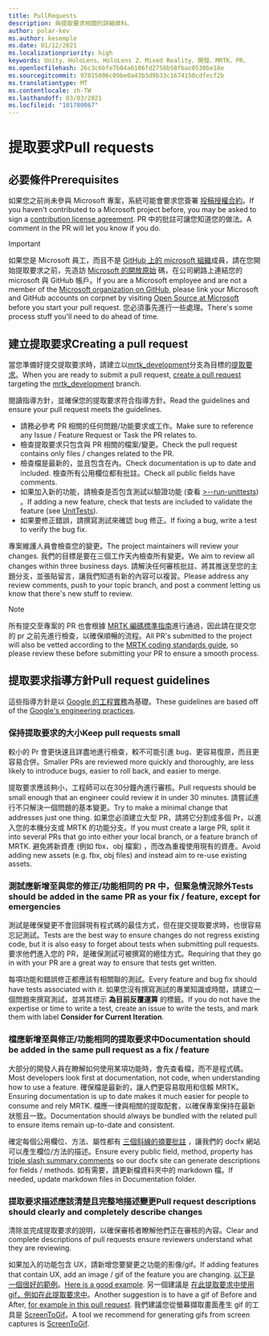 ```yaml
---
title: PullRequests
description: 與提取要求相關的詳細資料。
author: polar-kev
ms.author: kesemple
ms.date: 01/12/2021
ms.localizationpriority: high
keywords: Unity、HoloLens、HoloLens 2、Mixed Reality、開發、MRTK、PR、
ms.openlocfilehash: 26c3c6bfe7b04a6106fd2758b58fbac0530be18e
ms.sourcegitcommit: 97815006c09be0a43b3d9b33c1674150cdfecf2b
ms.translationtype: MT
ms.contentlocale: zh-TW
ms.lasthandoff: 03/03/2021
ms.locfileid: "101780067"
---
```

# <a name="pull-requests"></a><span data-ttu-id="400ae-104">提取要求</span><span class="sxs-lookup"><span data-stu-id="400ae-104">Pull requests</span></span>

## <a name="prerequisites"></a><span data-ttu-id="400ae-105">必要條件</span><span class="sxs-lookup"><span data-stu-id="400ae-105">Prerequisites</span></span>

<span data-ttu-id="400ae-106">如果您之前尚未參與 Microsoft 專案，系統可能會要求您簽署 [投稿授權合約](https://cla.microsoft.com/)。</span><span class="sxs-lookup"><span data-stu-id="400ae-106">If you haven't contributed to a Microsoft project before, you may be asked to sign a [contribution license agreement](https://cla.microsoft.com/).</span></span>
<span data-ttu-id="400ae-107">PR 中的批註可讓您知道您的做法。</span><span class="sxs-lookup"><span data-stu-id="400ae-107">A comment in the PR will let you know if you do.</span></span>

> [!IMPORTANT]
> <span data-ttu-id="400ae-108">如果您是 Microsoft 員工，而且不是 [GitHub 上的 microsoft 組織](https://github.com/Microsoft)成員，請在您開始提取要求之前，先造訪 [Microsoft 的開放原始](https://opensource.microsoft.com/) 碼，在公司網路上連結您的 microsoft 與 GitHub 帳戶。</span><span class="sxs-lookup"><span data-stu-id="400ae-108">If you are a Microsoft employee and are not a member of the [Microsoft organization on GitHub](https://github.com/Microsoft), please link your Microsoft and GitHub accounts on corpnet by visiting [Open Source at Microsoft](https://opensource.microsoft.com/) before you start your pull request.</span></span> <span data-ttu-id="400ae-109">您必須事先進行一些處理。</span><span class="sxs-lookup"><span data-stu-id="400ae-109">There's some process stuff you'll need to do ahead of time.</span></span>

## <a name="creating-a-pull-request"></a><span data-ttu-id="400ae-110">建立提取要求</span><span class="sxs-lookup"><span data-stu-id="400ae-110">Creating a pull request</span></span>

<span data-ttu-id="400ae-111">當您準備好提交提取要求時，請建立以[mrtk_development](https://github.com/microsoft/mixedrealitytoolkit-unity/tree/mrtk_development)分支為目標的[提取要求](https://github.com/microsoft/MixedRealityToolkit-Unity/compare/mrtk_development...mrtk_development?expand=1)。</span><span class="sxs-lookup"><span data-stu-id="400ae-111">When you are ready to submit a pull request, [create a pull request](https://github.com/microsoft/MixedRealityToolkit-Unity/compare/mrtk_development...mrtk_development?expand=1) targeting the [mrtk_development](https://github.com/microsoft/mixedrealitytoolkit-unity/tree/mrtk_development) branch.</span></span>

<span data-ttu-id="400ae-112">閱讀指導方針，並確保您的提取要求符合指導方針。</span><span class="sxs-lookup"><span data-stu-id="400ae-112">Read the guidelines and ensure your pull request meets the guidelines.</span></span>

* <span data-ttu-id="400ae-113">請務必參考 PR 相關的任何問題/功能要求或工作。</span><span class="sxs-lookup"><span data-stu-id="400ae-113">Make sure to reference any Issue / Feature Request or Task the PR relates to.</span></span>
* <span data-ttu-id="400ae-114">檢查提取要求只包含與 PR 相關的檔案/變更。</span><span class="sxs-lookup"><span data-stu-id="400ae-114">Check the pull request contains only files / changes related to the PR.</span></span>
* <span data-ttu-id="400ae-115">檢查檔是最新的，並且包含在內。</span><span class="sxs-lookup"><span data-stu-id="400ae-115">Check documentation is up to date and included.</span></span> <span data-ttu-id="400ae-116">檢查所有公用欄位都有批註。</span><span class="sxs-lookup"><span data-stu-id="400ae-116">Check all public fields have comments.</span></span>
* <span data-ttu-id="400ae-117">如果加入新的功能，請檢查是否包含測試以驗證功能 (查看 [>--run-unittests](../contributing/unit-tests.md)) 。</span><span class="sxs-lookup"><span data-stu-id="400ae-117">If adding a new feature, check that tests are included to validate the feature (see [UnitTests](../contributing/unit-tests.md)).</span></span>
* <span data-ttu-id="400ae-118">如果要修正錯誤，請撰寫測試來確認 bug 修正。</span><span class="sxs-lookup"><span data-stu-id="400ae-118">If fixing a bug, write a test to verify the bug fix.</span></span>

<span data-ttu-id="400ae-119">專案維護人員會檢查您的變更。</span><span class="sxs-lookup"><span data-stu-id="400ae-119">The project maintainers will review your changes.</span></span> <span data-ttu-id="400ae-120">我們的目標是要在三個工作天內檢查所有變更。</span><span class="sxs-lookup"><span data-stu-id="400ae-120">We aim to review all changes within three business days.</span></span> <span data-ttu-id="400ae-121">請解決任何審核批註、將其推送至您的主題分支，並張貼留言，讓我們知道有新的內容可以複習。</span><span class="sxs-lookup"><span data-stu-id="400ae-121">Please address any review comments, push to your topic branch, and post a comment letting us know that there's new stuff to review.</span></span>

> [!NOTE]
> <span data-ttu-id="400ae-122">所有提交至專案的 PR 也會根據 [MRTK 編碼標準指南](../contributing/coding-guidelines.md)進行通過，因此請在提交您的 pr 之前先進行檢查，以確保順暢的流程。</span><span class="sxs-lookup"><span data-stu-id="400ae-122">All PR's submitted to the project will also be vetted according to the [MRTK coding standards guide](../contributing/coding-guidelines.md), so please review these before submitting your PR to ensure a smooth process.</span></span>

## <a name="pull-request-guidelines"></a><span data-ttu-id="400ae-123">提取要求指導方針</span><span class="sxs-lookup"><span data-stu-id="400ae-123">Pull request guidelines</span></span>

<span data-ttu-id="400ae-124">這些指導方針是以 [Google 的工程實務](https://google.github.io/eng-practices/review/developer/small-cls.html)為基礎。</span><span class="sxs-lookup"><span data-stu-id="400ae-124">These guidelines are based off of the [Google's engineering practices](https://google.github.io/eng-practices/review/developer/small-cls.html).</span></span>

### <a name="keep-pull-requests-small"></a><span data-ttu-id="400ae-125">保持提取要求的大小</span><span class="sxs-lookup"><span data-stu-id="400ae-125">Keep pull requests small</span></span>

<span data-ttu-id="400ae-126">較小的 Pr 會更快速且詳盡地進行檢查，較不可能引進 bug、更容易復原，而且更容易合併。</span><span class="sxs-lookup"><span data-stu-id="400ae-126">Smaller PRs are reviewed more quickly and thoroughly, are less likely to introduce bugs, easier to roll back, and easier to merge.</span></span>

<span data-ttu-id="400ae-127">提取要求應該夠小，工程師可以在30分鐘內進行審核。</span><span class="sxs-lookup"><span data-stu-id="400ae-127">Pull requests should be small enough that an engineer could review it in under 30 minutes.</span></span> <span data-ttu-id="400ae-128">請嘗試進行不只解決一個問題的基本變更。</span><span class="sxs-lookup"><span data-stu-id="400ae-128">Try to make a minimal change that addresses just one thing.</span></span> <span data-ttu-id="400ae-129">如果您必須建立大型 PR，請將它分割成多個 Pr，以進入您的本機分支或 MRTK 的功能分支。</span><span class="sxs-lookup"><span data-stu-id="400ae-129">If you must create a large PR, split it into several PRs that go into either your local branch, or a feature branch of MRTK.</span></span> <span data-ttu-id="400ae-130">避免將新資產 (例如 fbx、obj 檔案) ，而改為重複使用現有的資產。</span><span class="sxs-lookup"><span data-stu-id="400ae-130">Avoid adding new assets (e.g. fbx, obj files) and instead aim to re-use existing assets.</span></span>

### <a name="tests-should-be-added-in-the-same-pr-as-your-fix--feature-except-for-emergencies"></a><span data-ttu-id="400ae-131">測試應新增至與您的修正/功能相同的 PR 中，但緊急情況除外</span><span class="sxs-lookup"><span data-stu-id="400ae-131">Tests should be added in the same PR as your fix / feature, except for emergencies</span></span>

<span data-ttu-id="400ae-132">測試是確保變更不會回歸現有程式碼的最佳方式，但在提交提取要求時，也很容易忘記測試。</span><span class="sxs-lookup"><span data-stu-id="400ae-132">Tests are the best way to ensure changes do not regress existing code, but it is also easy to forget about tests when submitting pull requests.</span></span> <span data-ttu-id="400ae-133">要求他們進入您的 PR，是確保測試可被撰寫的絕佳方式。</span><span class="sxs-lookup"><span data-stu-id="400ae-133">Requiring that they go in with your PR are a great way to ensure that tests get written.</span></span>

<span data-ttu-id="400ae-134">每項功能和錯誤修正都應該有相關聯的測試。</span><span class="sxs-lookup"><span data-stu-id="400ae-134">Every feature and bug fix should have tests associated with it.</span></span> <span data-ttu-id="400ae-135">如果您沒有撰寫測試的專業知識或時間，請建立一個問題來撰寫測試，並將其標示 **為目前反覆運算** 的標籤。</span><span class="sxs-lookup"><span data-stu-id="400ae-135">If you do not have the expertise or time to write a test, create an issue to write the tests, and mark them with label **Consider for Current Iteration**.</span></span>

### <a name="documentation-should-be-added-in-the-same-pull-request-as-a-fix--feature"></a><span data-ttu-id="400ae-136">檔應新增至與修正/功能相同的提取要求中</span><span class="sxs-lookup"><span data-stu-id="400ae-136">Documentation should be added in the same pull request as a fix / feature</span></span>

<span data-ttu-id="400ae-137">大部分的開發人員在瞭解如何使用某項功能時，會先查看檔，而不是程式碼。</span><span class="sxs-lookup"><span data-stu-id="400ae-137">Most developers look first at documentation, not code, when understanding how to use a feature.</span></span> <span data-ttu-id="400ae-138">確保檔是最新的，讓人們更容易取用和信賴 MRTK。</span><span class="sxs-lookup"><span data-stu-id="400ae-138">Ensuring documentation is up to date makes it much easier for people to consume and rely MRTK.</span></span>  <span data-ttu-id="400ae-139">檔應一律與相關的提取配套，以確保專案保持在最新狀態且一致。</span><span class="sxs-lookup"><span data-stu-id="400ae-139">Documentation should always be bundled with the related pull to ensure items remain up-to-date and consistent.</span></span>

<span data-ttu-id="400ae-140">確定每個公用欄位、方法、屬性都有 [三個斜線的摘要批註](https://dotnet.github.io/docfx/spec/triple_slash_comments_spec.html) ，讓我們的 docfx 網站可以產生欄位/方法的描述。</span><span class="sxs-lookup"><span data-stu-id="400ae-140">Ensure every public field, method, property has [triple slash summary comments](https://dotnet.github.io/docfx/spec/triple_slash_comments_spec.html) so our docfx site can generate descriptions for fields / methods.</span></span> <span data-ttu-id="400ae-141">如有需要，請更新檔資料夾中的 markdown 檔。</span><span class="sxs-lookup"><span data-stu-id="400ae-141">If needed, update markdown files in Documentation folder.</span></span>

### <a name="pull-request-descriptions-should-clearly-and-completely-describe-changes"></a><span data-ttu-id="400ae-142">提取要求描述應該清楚且完整地描述變更</span><span class="sxs-lookup"><span data-stu-id="400ae-142">Pull request descriptions should clearly and completely describe changes</span></span>

<span data-ttu-id="400ae-143">清除並完成提取要求的說明，以確保審核者瞭解他們正在審核的內容。</span><span class="sxs-lookup"><span data-stu-id="400ae-143">Clear and complete descriptions of pull requests ensure reviewers understand what they are reviewing.</span></span>

<span data-ttu-id="400ae-144">如果加入的功能包含 UX，請新增您要變更之功能的影像/gif。</span><span class="sxs-lookup"><span data-stu-id="400ae-144">If adding features that contain UX, add an image / gif of the feature you are changing.</span></span> <span data-ttu-id="400ae-145">[以下是一個很好的範例](https://github.com/microsoft/MixedRealityToolkit-Unity/pull/4532)。</span><span class="sxs-lookup"><span data-stu-id="400ae-145">[Here is a good example](https://github.com/microsoft/MixedRealityToolkit-Unity/pull/4532).</span></span> <span data-ttu-id="400ae-146">另一個建議是 [在此提取要求中使用 gif，例如在此提取要求中](https://github.com/microsoft/MixedRealityToolkit-Unity/pull/5896)。</span><span class="sxs-lookup"><span data-stu-id="400ae-146">Another suggestion is to have a gif of Before and After, [for example in this pull request](https://github.com/microsoft/MixedRealityToolkit-Unity/pull/5896).</span></span> <span data-ttu-id="400ae-147">我們建議您從螢幕擷取畫面產生 gif 的工具是 [ScreenToGif](https://www.screentogif.com/)。</span><span class="sxs-lookup"><span data-stu-id="400ae-147">A tool we recommend for generating gifs from screen captures is [ScreenToGif](https://www.screentogif.com/).</span></span>
